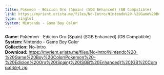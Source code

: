 ```yaml
---
title: Pokemon - Edicion Oro (Spain) (SGB Enhanced) (GB Compatible)
link: https://myrient.erista.me/files/No-Intro/Nintendo%20-%20Game%20Boy%20Color/Pokemon%20-%20Edicion%20Oro%20(Spain)%20(SGB%20Enhanced)%20(GB%20Compatible).zip
type: single1
System: Nintendo - Game Boy Color
---
```

<b>Game:</b> Pokemon - Edicion Oro (Spain) (SGB Enhanced) (GB Compatible)<br>
<b>System:</b> Nintendo - Game Boy Color<br>
<b>Collection:</b> No-Intro<br>
<b>Download:</b> https://myrient.erista.me/files/No-Intro/Nintendo%20-%20Game%20Boy%20Color/Pokemon%20-%20Edicion%20Oro%20(Spain)%20(SGB%20Enhanced)%20(GB%20Compatible).zip